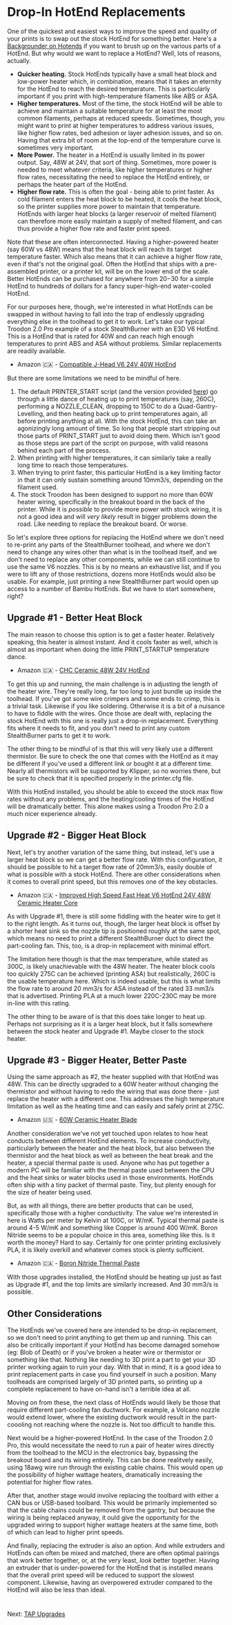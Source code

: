 # Drop-In HotEnd Replacements

One of the quickest and easiest ways to improve the speed and quality of your prints is to swap out the stock HotEnd for something better. Here's a [Backgrounder on Hotends](https://github.com/500Foods/WelcomeToTroodon/blob/main/docs/level_0/hotends.md) if you want to brush up on the various parts of a HotEnd. But why would we want to replace a HotEnd? Well, lots of reasons, actually.

- **Quicker heating.** Stock HotEnds typically have a small heat block and low-power heater which, in combination, means that it takes an eternity for the HotEnd to reach the desired temperature. This is particularly important if you print with high-temperature filaments like ABS or ASA.
- **Higher temperatures.** Most of the time, the stock HotEnd will be able to achieve and maintain a suitable temperature for at least the most common filaments, perhaps at reduced speeds. Sometimes, though, you might want to print at higher temperatures to address various issues, like higher flow rates, bed adhesion or layer adhesion issues, and so on. Having that extra bit of room at the top-end of the temperature curve is sometimes very important.
- **More Power.** The heater in a HotEnd is usually limited in its power output. Say, 48W at 24V, that sort of thing. Sometimes, more power is needed to meet whatever criteria, like higher temperatures or higher flow rates, necessitating the need to replace the HotEnd entirely, or perhaps the heater part of the HotEnd.
- **Higher flow rate.** This is often the goal - being able to print faster. As cold filament enters the heat block to be heated, it cools the heat block, so the printer supplies more power to maintain that temperature. HotEnds with larger heat blocks (a larger reservoir of melted filament) can therefore more easily maintain a supply of melted filament, and can thus provide a higher flow rate and faster print speed.

Note that these are often interconnected. Having a higher-powered heater (say 60W vs 48W) means that the heat block will reach its target temperature faster. Which also means that it can achieve a higher flow rate, even if that's not the original goal. Often the HotEnd that ships with a pre-assembled printer, or a printer kit, will be on the lower end of the scale. Better HotEnds can be purchased for anywhere from $20-$30 for a simple HotEnd to hundreds of dollars for a fancy super-high-end water-cooled HotEnd.

For our purposes here, though, we're interested in what HotEnds can be swapped in without having to fall into the trap of endlessly upgrading everything else in the toolhead to get it to work. Let's take our typical Troodon 2.0 Pro example of a stock StealthBurner with an E3D V6 HotEnd. This is a HotEnd that is rated for 40W and can reach high enough temperatures to print ABS and ASA without problems. Similar replacements are readily available.
- Amazon 🇨🇦 - [Compatible J-Head V6 24V 40W HotEnd](https://a.co/d/5WuQlDV)

But there are some limitations we need to be mindful of here.

1. The default PRINTER_START script (and the version provided [here](https://github.com/500Foods/WelcomeToTroodon/blob/main/macros/PRINT_START.md)) go through a little dance of heating up to print temperatures (say, 260C), performing a NOZZLE_CLEAN, dropping to 150C to do a Quad-Gantry-Levelling, and then heating back up to print temperatures again, all before printing anything at all. With the stock HotEnd, this can take an agonizingly long amount of time. So long that people start stripping out those parts of PRINT_START just to avoid doing them. Which isn't good as those steps are part of the script on purpose, with valid reasons behind each part of the process.
2. When printing with higher temperatures, it can similarly take a really long time to reach those temperatures.
3. When trying to print faster, this particular HotEnd is a key limiting factor in that it can only sustain something around 10mm3/s, depending on the filament used.
4. The stock Troodon has been designed to support no more than 60W heater wiring, specifically in the breakout board in the back of the printer. While it is *possible* to provide more power with stock wiring, it is not a good idea and will *very likely* result in bigger problems down the road. Like needing to replace the breakout board. Or worse.

So let's explore three options for replacing the HotEnd where we don't need to re-print any parts of the StealthBurner toolhead, and where we don't need to change any wires other than what is in the toolhead itself, and we don't need to replace any other components, while we can still continue to use the same V6 nozzles. This is by no means an exhaustive list, and if you were to lift any of those restrictions, dozens more HotEnds would also be usable. For example, just printing a new StealthBurner part would open up access to a number of Bambu HotEnds. But we have to start somewhere, right?

## Upgrade #1 - Better Heat Block
The main reason to choose this option is to get a faster heater. Relatively speaking, this heater is almost instant. And it cools faster as well, which is almost as important when doing the little PRINT_STARTUP temperature dance.

- Amazon 🇨🇦 - [CHC Ceramic 48W 24V HotEnd](https://a.co/d/j8khpfI)

To get this up and running, the main challenge is in adjusting the length of the heater wire. They're really long, far too long to just bundle up inside the toolhead. If you've got some wire crimpers and some ends to crimp, this is a trivial task. Likewise if you like soldering. Otherwise it is a bit of a nuisance to have to fiddle with the wires. Once those are dealt with, replacing the stock HotEnd with this one is really just a drop-in replacement. Everything fits where it needs to fit, and you don't need to print any custom StealthBurner parts to get it to work.

The other thing to be mindful of is that this will very likely use a different thermistor. Be sure to check the one that comes with the HotEnd as it may be different if you've used a different link or bought it at a different time. Nearly all thermistors will be supported by Klipper, so no worries there, but be sure to check that it is specified properly in the printer.cfg file.

With this HotEnd installed, you should be able to exceed the stock max flow rates without any problems, and the heating/cooling times of the HotEnd will be dramatically better. This alone makes using a Troodon Pro 2.0 a much nicer experience already.

## Upgrade #2 - Bigger Heat Block
Next, let's try another variation of the same thing, but instead, let's use a larger heat block so we can get a better flow rate. With this configuration, it should be possible to hit a target flow rate of 20mm3/s, easily double of what is possible with a stock HotEnd. There are other considerations when it comes to overall print speed, but this removes one of the key obstacles.
- Amazon 🇨🇦 - [Improved High Speed Fast Heat V6 HotEnd 24V 48W Ceramic Heater Core](https://a.co/d/0SKyygp)

As with Upgrade #1, there is still some fiddling with the heater wire to get it to the right length. As it turns out, though, the larger heat block is offset by a shorter heat sink so the nozzle tip is positioned roughly at the same spot, which means no need to print a different StealthBurner duct to direct the part-cooling fan. This, too, is a drop-in replacement with minimal effort. 

The limitation here though is that the max temperature, while stated as 300C, is likely unachievable with the 48W heater. The heater block cools too quickly 275C can be achieved (printing ASA) but realistically, 260C is the usable temperature here. Which is indeed usable, but this is what limits the flow rate to around 20 mm3/s for ASA instead of the rated 33 mm3/s that is advertised. Printing PLA at a much lower 220C-230C may be more in-line with this rating.

The other thing to be aware of is that this does take longer to heat up. Perhaps not surprising as it is a larger heat block, but it falls somewhere between the stock heater and Upgrade #1. Maybe closer to the stock heater. 

## Upgrade #3 - Bigger Heater, Better Paste
Using the same approach as #2, the heater supplied with that HotEnd was 48W. This can be directly upgraded to a 60W heater without changing the thermistor and without having to redo the wiring that was done there - just replace the heater with a different one. This addresses the high temperature limitation as well as the heating time and can easily and safely print at 275C.

- Amazon 🇺🇸 - [60W Ceramic Heater Blade](https://a.co/d/0hgVW8B)

Another consideration we've not yet touched upon relates to how heat conducts between different HotEnd elements. To increase conductivity, particularly between the heater and the heat block, but also between the thermistor and the heat block as well as between the heat break and the heater, a special thermal paste is used. Anyone who has put together a modern PC will be familiar with the thermal paste used between the CPU and the heat sinks or water blocks used in those environments. HotEnds often ship with a tiny packet of thermal paste. Tiny, but plenty enough for the size of heater being used. 

But, as with all things, there are better products that can be used, specifically those with a higher conductivity. The value we're interested in here is Watts per meter by Kelvin at 100C, or W/mK. Typical thermal paste is around 4-5 W/mK and something like Copper is around 400 W/mK. Boron Nitride seems to be a popular choice in this area, something like this. Is it worth the money? Hard to say. Certainly for one printer printing exclusively PLA, it is likely overkill and whatever comes stock is plenty sufficient.

- Amazon 🇨🇦 - [Boron Nitride Thermal Paste](https://a.co/d/9qf7KV0)

With those upgrades installed, the HotEnd should be heating up just as fast as Upgrade #1, and the top limits are similarly increased. And 30 mm3/s is possible.

## Other Considerations
The HotEnds we've covered here are intended to be drop-in replacement, so we don't need to print anything to get them up and running. This can also be critically important if your HotEnd has become damaged somehow (eg: Blob of Death) or if you've broken a heater wire or thermistor or something like that. Nothing like needing to 3D print a part to get your 3D printer working again to ruin your day. With that in mind, it is a good idea to print replacement parts in case you find yourself in such a position. Many toolheads are comprised largely of 3D printed parts, so printing up a complete replacement to have on-hand isn't a terrible idea at all.

Moving on from these, the next class of HotEnds would likely be those that require different part-cooling fan ductwork. For example, a Volcano nozzle would extend lower, where the existing ductwork would result in the part-coooling not reaching where the nozzle is. Not too difficult to handle this.

Next would be a higher-powered HotEnd. In the case of the Troodon 2.0 Pro, this would necessitate the need to run a pair of heater wires directly from the toolhead to the MCU in the electronics bay, bypassing the breakout board and its wiring entirely. This can be done realitvely easily, using 18awg wire run through the existing cable chains. This would open up the possibility of higher wattage heaters, dramatically increasing the potential for higher flow rates.

After that, another stage would involve replacing the toolbard with either a CAN bus or USB-based toolbard. This would be primarily implemented so that the cable chains could be removed from the gantry, but because the wiring is being replaced anyway, it ould give the opportunity for the upgraded wiring to support higher wattage heaters at the same time, both of which can lead to higher print speeds.

And finally, replacing the extruder is also an option. And while extruders and HotEnds can often be mixed and matched, there are often optimal pairings that work better together, or, at the very least, *look* better together. Having an extruder that is under-powered for the HotEnd that is installed means that the overall print speed will be reduced to support the slowest component. Likewise, having an overpowered extruder compared to the HotEnd will also be less than ideal.

#
Next: [TAP Upgrades](https://github.com/500Foods/WelcomeToTroodon/blob/main/docs/level_2/tap_upgrades.md)

